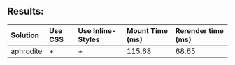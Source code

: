## Results:

Solution | Use CSS | Use Inline-Styles | Mount Time (ms) | Rerender time (ms)
:--- | :--- | :--- | :--- | :---
aphrodite | + | + | 115.68 | 68.65

